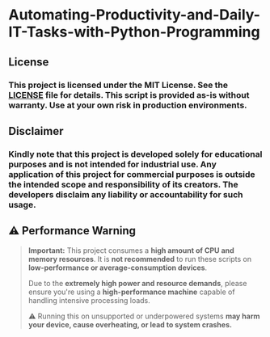 # **Automating-Productivity-and-Daily-IT-Tasks-with-Python-Programming**

## License
### This project is licensed under the MIT License. See the [LICENSE](LICENSE) file for details. This script is provided as-is without warranty. Use at your own risk in production environments.

## Disclaimer
### Kindly note that this project is developed solely for educational purposes and is not intended for industrial use. Any application of this project for commercial purposes is outside the intended scope and responsibility of its creators. The developers disclaim any liability or accountability for such usage.

## ⚠️ Performance Warning

> **Important:** This project consumes a **high amount of CPU and memory resources**. It is **not recommended** to run these scripts on **low-performance or average-consumption devices**.  
>  
> Due to the **extremely high power and resource demands**, please ensure you're using a **high-performance machine** capable of handling intensive processing loads.  
>  
> ⚠️ Running this on unsupported or underpowered systems **may harm your device, cause overheating, or lead to system crashes.**
